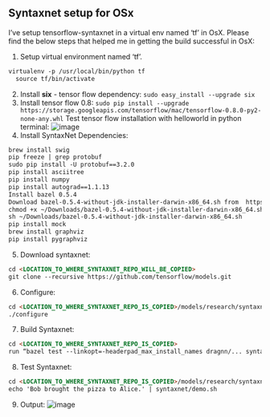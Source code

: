 ## Syntaxnet setup for OSx

I’ve setup tensorflow-syntaxnet in a virtual env named ‘tf’ in OsX. Please find the below steps that helped me in getting the build successful in OsX:

1. Setup virtual environment named ‘tf’.
  ```markdown
  virtualenv -p /usr/local/bin/python tf
	source tf/bin/activate
  ```
2. Install **six** - tensor flow dependency: `sudo easy_install --upgrade six`
3. Install tensor flow 0.8: `sudo pip install --upgrade https://storage.googleapis.com/tensorflow/mac/tensorflow-0.8.0-py2-none-any.whl`
Test tensor flow installation with helloworld in python terminal:
![image](https://user-images.githubusercontent.com/22542670/38160623-82471074-34de-11e8-89b8-c6d89da40fb4.png)
4. Install SyntaxNet Dependencies:
 ```markdown
 brew install swig
 pip freeze | grep protobuf
 sudo pip install -U protobuf==3.2.0
 pip install asciitree
 pip install numpy
 pip install autograd==1.1.13
 Install bazel 0.5.4
 Download bazel-0.5.4-without-jdk-installer-darwin-x86_64.sh from  https://github.com/bazelbuild/bazel/releases 
 chmod +x ~/Downloads/bazel-0.5.4-without-jdk-installer-darwin-x86_64.sh
 sh ~/Downloads/bazel-0.5.4-without-jdk-installer-darwin-x86_64.sh
 pip install mock
 brew install graphviz
 pip install pygraphviz
 ```
5. Download syntaxnet:
```markdown
cd <LOCATION_TO_WHERE_SYNTAXNET_REPO_WILL_BE_COPIED>
git clone --recursive https://github.com/tensorflow/models.git
```
6. Configure:
```markdown
cd <LOCATION_TO_WHERE_SYNTAXNET_REPO_IS_COPIED>/models/research/syntaxnet/tensorflow
./configure
```
7. Build Syntaxnet: 
 ```markdown
 cd <LOCATION_TO_WHERE_SYNTAXNET_REPO_IS_COPIED>
 run “bazel test --linkopt=-headerpad_max_install_names dragnn/... syntaxnet/... util/utf8/…”
 ```
8. Test Syntaxnet: 
```markdown
cd <LOCATION_TO_WHERE_SYNTAXNET_REPO_IS_COPIED>/models/research/syntaxnet
echo 'Bob brought the pizza to Alice.' | syntaxnet/demo.sh
```
9. Output:
![image](https://user-images.githubusercontent.com/22542670/38160624-86233bd2-34de-11e8-9401-3d05c995ca50.png)

 
